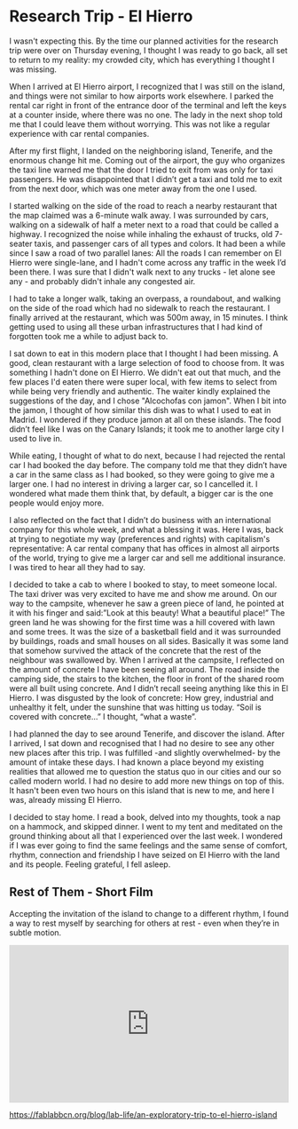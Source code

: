 # Research Trip - El Hierro

I wasn't expecting this. By the time our planned activities for the research trip were over on Thursday evening, I thought I was ready to go back, all set to return to my reality: my crowded city, which has everything I thought I was missing.

When I arrived at El Hierro airport, I recognized that I was still on the island, and things were not similar to how airports work elsewhere. I parked the rental car right in front of the entrance door of the terminal and left the keys at a counter inside, where there was no one. The lady in the next shop told me that I could leave them without worrying. This was not like a regular experience with car rental companies.

After my first flight, I landed on the neighboring island, Tenerife, and the enormous change hit me. Coming out of the airport, the guy who organizes the taxi line warned me that the door I tried to exit from was only for taxi passengers. He was disappointed that I didn’t get a taxi and told me to exit from the next door, which was one meter away from the one I used.

I started walking on the side of the road to reach a nearby restaurant that the map claimed was a 6-minute walk away. I was surrounded by cars, walking on a sidewalk of half a meter next to a road that could be called a highway. I recognized the noise while inhaling the exhaust of trucks, old 7-seater taxis, and passenger cars of all types and colors. It had been a while since I saw a road of two parallel lanes: All the roads I can remember on El Hierro were single-lane, and I hadn't come across any traffic in the week I’d been there. I was sure that I didn't walk next to any trucks - let alone see any - and probably didn't inhale any congested air.

I had to take a longer walk, taking an overpass, a roundabout, and walking on the side of the road which had no sidewalk to reach the restaurant. I finally arrived at the restaurant, which was 500m away, in 15 minutes. I think getting used to using all these urban infrastructures that I had kind of forgotten took me a while to adjust back to.

I sat down to eat in this modern place that I thought I had been missing. A good, clean restaurant with a large selection of food to choose from. It was something I hadn't done on El Hierro. We didn't eat out that much, and the few places I'd eaten there were super local, with few items to select from while being very friendly and authentic. The waiter kindly explained the suggestions of the day, and I chose "Alcochofas con jamon". When I bit into the jamon, I thought of how similar this dish was to what I used to eat in Madrid. I wondered if they produce jamon at all on these islands. The food didn’t feel like I was on the Canary Islands; it took me to another large city I used to live in.

While eating, I thought of what to do next, because I had rejected the rental car I had booked the day before. The company told me that they didn’t have a car in the same class as I had booked, so they were going to give me a larger one. I had no interest in driving a larger car, so I cancelled it. I wondered what made them think that, by default, a bigger car is the one people would enjoy more.

I also reflected on the fact that I didn’t do business with an international company for this whole week, and what a blessing it was. Here I was, back at trying to negotiate my way (preferences and rights) with capitalism's representative: A car rental company that has offices in almost all airports of the world, trying to give me a larger car and sell me additional insurance. I was tired to hear all they had to say.

I decided to take a cab to where I booked to stay, to meet someone local. The taxi driver was very excited to have me and show me around. On our way to the campsite, whenever he saw a green piece of land, he pointed at it with his finger and said:”Look at this beauty! What a beautiful place!”
The green land he was showing for the first time was a hill covered with lawn and some trees. It was the size of a basketball field and it was surrounded by buildings, roads and small houses on all sides. Basically it was some land that somehow survived the attack of the concrete that the rest of the neighbour was swallowed by. When I arrived at the campsite, I reflected on the amount of concrete I have been seeing all around. The road inside the camping side, the stairs to the kitchen, the floor in front of the shared room were all built using concrete. And I didn’t recall seeing anything like this in El Hierro.  I was disgusted by the look of concrete: How grey, industrial and unhealthy it felt, under the sunshine that was hitting us today. “Soil is covered with concrete…” I thought, “what a waste”.

I had planned the day to see around Tenerife, and discover the island. After I arrived, I sat down and recognised that I had no desire to see any other new places after this trip. I was fulfilled -and slightly overwhelmed- by the amount of intake these days. I had known a place beyond my existing realities that allowed me to question the status quo in our cities and our so called modern world. I had no desire to add  more new things on top of this. It hasn't been even two hours on this island that is new to me, and here I was, already missing El Hierro.

I decided to stay home. I read a book, delved into my thoughts, took a nap on a hammock, and skipped dinner. I went to my tent and meditated on the ground thinking about all that I experienced over the last week. I wondered if I was ever going to find the same feelings and the same sense of comfort, rhythm, connection and friendship I have seized on El Hierro with the land and its people. Feeling grateful, I fell asleep.

## Rest of Them - Short Film

Accepting the invitation of the island to change to a different rhythm,  I found a way to rest myself by searching for others at rest - even when they’re in subtle motion.

<div style="padding:56.25% 0 0 0;position:relative;"><iframe src="https://player.vimeo.com/video/814031708?h=c95cf9721a&amp;badge=0&amp;autopause=0&amp;player_id=0&amp;app_id=58479" frameborder="0" allow="autoplay; fullscreen; picture-in-picture" allowfullscreen style="position:absolute;top:0;left:0;width:100%;height:100%;" title="Rest Of Them - El Hierro"></iframe></div><script src="https://player.vimeo.com/api/player.js"></script>


https://fablabbcn.org/blog/lab-life/an-exploratory-trip-to-el-hierro-island